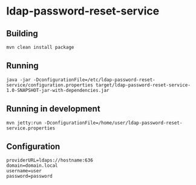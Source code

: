 # ldap-password-reset-service

## Building
```mvn clean install package```

## Running
```java -jar -DconfigurationFile=/etc/ldap-password-reset-service/configuration.properties target/ldap-password-reset-service-1.0-SNAPSHOT-jar-with-dependencies.jar```

## Running in development
```mvn jetty:run -DconfigurationFile=/home/user/ldap-password-reset-service.properties```

## Configuration
```
providerURL=ldaps://hostname:636
domain=domain.local
username=user
password=password
```
